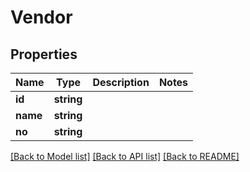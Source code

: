 # Vendor

## Properties
Name | Type | Description | Notes
------------ | ------------- | ------------- | -------------
**id** | **string** |  | 
**name** | **string** |  | 
**no** | **string** |  | 

[[Back to Model list]](../../README.md#documentation-for-models) [[Back to API list]](../../README.md#documentation-for-api-endpoints) [[Back to README]](../../README.md)

